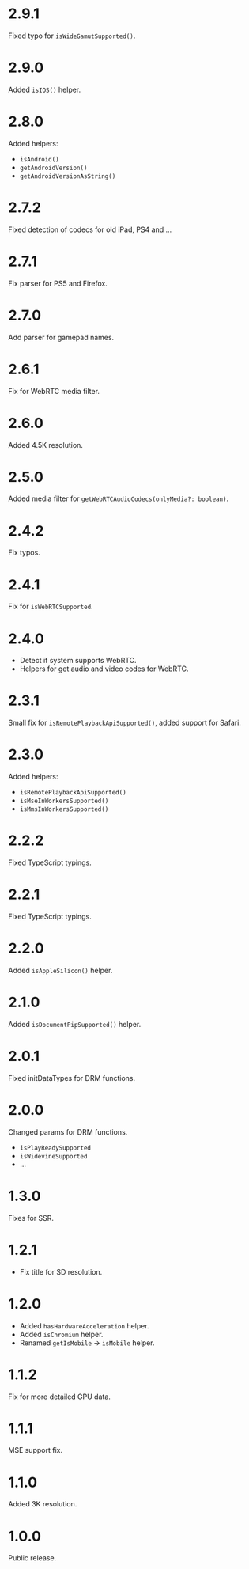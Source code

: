 # 2.9.1
Fixed typo for `isWideGamutSupported()`.

# 2.9.0
Added `isIOS()` helper.

# 2.8.0
Added helpers:
- `isAndroid()`
- `getAndroidVersion()`
- `getAndroidVersionAsString()`

# 2.7.2
Fixed detection of codecs for old iPad, PS4 and ...

# 2.7.1
Fix parser for PS5 and Firefox.

# 2.7.0
Add parser for gamepad names.

# 2.6.1
Fix for WebRTC media filter.

# 2.6.0
Added 4.5K resolution.

# 2.5.0
Added media filter for `getWebRTCAudioCodecs(onlyMedia?: boolean)`.

# 2.4.2
Fix typos.

# 2.4.1
Fix for `isWebRTCSupported`.

# 2.4.0
- Detect if system supports WebRTC.
- Helpers for get audio and video codes for WebRTC.

# 2.3.1
Small fix for `isRemotePlaybackApiSupported()`, added support for Safari.

# 2.3.0
Added helpers:
- `isRemotePlaybackApiSupported()`
- `isMseInWorkersSupported()`
- `isMmsInWorkersSupported()`

# 2.2.2
Fixed TypeScript typings.

# 2.2.1
Fixed TypeScript typings.

# 2.2.0
Added `isAppleSilicon()` helper.

# 2.1.0
Added `isDocumentPipSupported()` helper.

# 2.0.1
Fixed initDataTypes for DRM functions.

# 2.0.0
Changed params for DRM functions.
- `isPlayReadySupported`
- `isWidevineSupported`
- ...

# 1.3.0
Fixes for SSR.

# 1.2.1
- Fix title for SD resolution.

# 1.2.0
- Added `hasHardwareAcceleration` helper.
- Added `isChromium` helper.
- Renamed `getIsMobile` → `isMobile` helper.

# 1.1.2
Fix for more detailed GPU data.

# 1.1.1
MSE support fix.

# 1.1.0
Added 3K resolution.

# 1.0.0
Public release.
